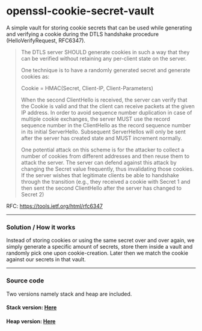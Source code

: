 # openssl-cookie-secret-vault

A simple vault for storing cookie secrets that can be used while generating and verifying a cookie during the DTLS handshake procedure (HelloVerifyRequest, RFC6347).

>The DTLS server SHOULD generate cookies in such a way that they can
>be verified without retaining any per-client state on the server.
>
>One technique is to have a randomly generated secret and generate
>cookies as:
>
>Cookie = HMAC(Secret, Client-IP, Client-Parameters)
>
>When the second ClientHello is received, the server can verify that
>the Cookie is valid and that the client can receive packets at the
>given IP address.  In order to avoid sequence number duplication in
>case of multiple cookie exchanges, the server MUST use the record
>sequence number in the ClientHello as the record sequence number in
>its initial ServerHello.  Subsequent ServerHellos will only be sent
>after the server has created state and MUST increment normally.
>
>One potential attack on this scheme is for the attacker to collect a
>number of cookies from different addresses and then reuse them to
>attack the server.  The server can defend against this attack by
>changing the Secret value frequently, thus invalidating those
>cookies.  If the server wishes that legitimate clients be able to
>handshake through the transition (e.g., they received a cookie with
>Secret 1 and then sent the second ClientHello after the server has
>changed to Secret 2)

RFC: https://tools.ietf.org/html/rfc6347

---

### Solution / How it works

Instead of storing cookies or using the same secret over and over again, we simply generate a specific amount of secrets, store them inside a vault and randomly pick one upon cookie-creation.
Later then we match the cookie against our secrets in that vault.

---

### Source code

Two versions namely stack and heap are included.

#### Stack version: [Here](../master/stack/)

#### Heap version: [Here](../master/heap/)


